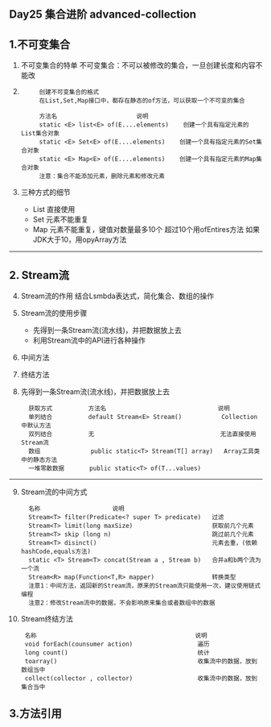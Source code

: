 ##  Day25 集合进阶 advanced-collection

## 1.不可变集合
1. 不可变集合的特单
   不可变集合：不可以被修改的集合，一旦创建长度和内容不能改

2. 
            创建不可变集合的格式
            在List,Set,Map接口中，都存在静态的of方法，可以获取一个不可变的集合

            方法名                      说明
            static <E> list<E> of(E....elements)    创建一个具有指定元素的List集合对象
            static <E> Set<E> of(E....elements)    创建一个具有指定元素的Set集合对象
            static <E> Map<E> of(E....elements)    创建一个具有指定元素的Map集合对象
            注意：集合不能添加元素，删除元素和修改元素
3. 三种方式的细节
   - List 直接使用
   - Set  元素不能重复
   - Map  元素不能重复，键值对数量最多10个 超过10个用ofEntires方法
          如果JDK大于10，用opyArray方法

---

## 2. Stream流
4. Stream流的作用
   结合Lsmbda表达式，简化集合、数组的操作

5. Stream流的使用步骤
   - 先得到一条Stream流(流水线)，并把数据放上去
   - 利用Stream流中的API进行各种操作


6. 中间方法

7. 终结方法


8. 先得到一条Stream流(流水线)，并把数据放上去
   
         获取方式          方法名                               说明
         单列结合          default Stream<E> Stream()           Collection中默认方法
         双列结合          无                                   无法直接使用Stream流
         数组              public static<T> Stream(T[] array)   Array工具类中的静态方法
         一堆零散数据       public static<T> of(T...values)

---
9. Stream流的中间方式

         名称                    说明
         Stream<T> filter(Predicate<? super T> predicate)   过滤
         Stream<T> limit(long maxSize)                      获取前几个元素
         Stream<T> skip (long n)                            跳过前几个元素
         Stream<T> disinct()                                元素去重，(依赖hashCode,equals方法)
         static <T> Stream<T> concat(Stream a , Stream b)   合并a和b两个流为一个流
         Stream<R> map(Function<T,R> mapper)                转换类型
         注意1：中间方法，返回新的Stream流，原来的Stream流只能使用一次，建议使用链式编程
         注意2：修改Stream流中的数据，不会影响原来集合或者数组中的数据


10. Stream终结方法

         名称                                            说明
         void forEach(counsumer action)                  遍历
         long count()                                    统计
         toarray()                                       收集流中的数据，放到数组当中
         collect(collector , collector)                  收集流中的数据，放到集合当中


## 3.方法引用